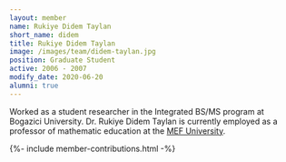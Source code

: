 ```yaml
---
layout: member
name: Rukiye Didem Taylan
short_name: didem
title: Rukiye Didem Taylan
image: /images/team/didem-taylan.jpg
position: Graduate Student
active: 2006 - 2007
modify_date: 2020-06-20 
alumni: true
---
```


Worked as a student researcher in the Integrated BS/MS program at Bogazici University. Dr. Rukiye Didem Taylan is currently employed as a professor of mathematic education at the [MEF University](http://www.mef.edu.tr/en).

{%- include member-contributions.html -%}